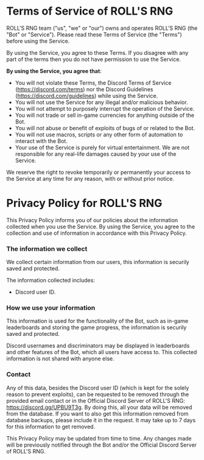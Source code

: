 # Terms of Service of ROLL'S RNG

ROLL'S RNG team ("us", "we" or "our") owns and operates ROLL'S RNG (the "Bot" or "Service"). Please read these Terms of Service (the "Terms") before using the Service.

By using the Service, you agree to these Terms. If you disagree with any part of the terms then you do not have permission to use the Service.

**By using the Service, you agree that**:

- You will not violate these Terms, the Discord Terms of Service (https://discord.com/terms) nor the Discord Guidelines (https://discord.com/guidelines) while using the Service.
- You will not use the Service for any illegal and/or malicious behavior.
- You will not attempt to purposely interrupt the operation of the Service.
- You will not trade or sell in-game currencies for anything outside of the Bot.
- You will not abuse or benefit of exploits of bugs of or related to the Bot.
- You will not use macros, scripts or any other form of automation to interact with the Bot.
- Your use of the Service is purely for virtual entertainment. We are not responsible for any real-life damages caused by your use of the Service.

We reserve the right to revoke temporarily or permanently your access to the Service at any time for any reason, with or without prior notice.

# Privacy Policy for ROLL'S RNG

This Privacy Policy informs you of our policies about the information collected when you use the Service. By using the Service, you agree to the collection and use of information in accordance with this Privacy Policy.

### The information we collect

We collect certain information from our users, this information is securily saved and protected.

The information collected includes:
- Discord user ID.

### How we use your information

This information is used for the functionality of the Bot, such as in-game leaderboards and storing the game progress, the information is securily saved and protected.

Discord usernames and discriminators may be displayed in leaderboards and other features of the Bot, which all users have access to.
This collected information is not shared with anyone else.

### Contact

Any of this data, besides the Discord user ID (which is kept for the solely reason to prevent exploits), can be requested to be removed through the provided email contact or in the Official Discord Server of ROLL'S RNG: https://discord.gg/UPBU9T3g. By doing this, all your data will be removed from the database. If you want to also get this information removed from database backups, please include it in the request. It may take up to 7 days for this information to get removed.

This Privacy Policy may be updated from time to time. Any changes made will be previously notified through the Bot and/or the Official Discord Server of ROLL'S RNG.
